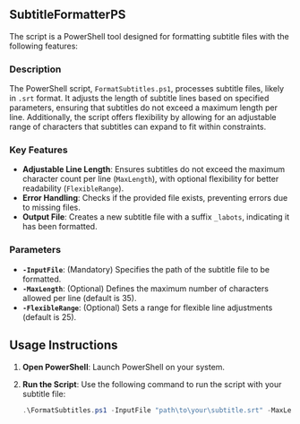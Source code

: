 ## SubtitleFormatterPS

The script is a PowerShell tool designed for formatting subtitle files with the following features:

### Description
The PowerShell script, `FormatSubtitles.ps1`, processes subtitle files, likely in `.srt` format. It adjusts the length of subtitle lines based on specified parameters, ensuring that subtitles do not exceed a maximum length per line. Additionally, the script offers flexibility by allowing for an adjustable range of characters that subtitles can expand to fit within constraints.

### Key Features
- **Adjustable Line Length**: Ensures subtitles do not exceed the maximum character count per line (`MaxLength`), with optional flexibility for better readability (`FlexibleRange`).
- **Error Handling**: Checks if the provided file exists, preventing errors due to missing files.
- **Output File**: Creates a new subtitle file with a suffix `_labots`, indicating it has been formatted.

### Parameters
- **`-InputFile`**: (Mandatory) Specifies the path of the subtitle file to be formatted.
- **`-MaxLength`**: (Optional) Defines the maximum number of characters allowed per line (default is 35).
- **`-FlexibleRange`**: (Optional) Sets a range for flexible line adjustments (default is 25).

## Usage Instructions

1. **Open PowerShell**: Launch PowerShell on your system.

2. **Run the Script**: Use the following command to run the script with your subtitle file:
   ```powershell
   .\FormatSubtitles.ps1 -InputFile "path\to\your\subtitle.srt" -MaxLength 40 -FlexibleRange 30
